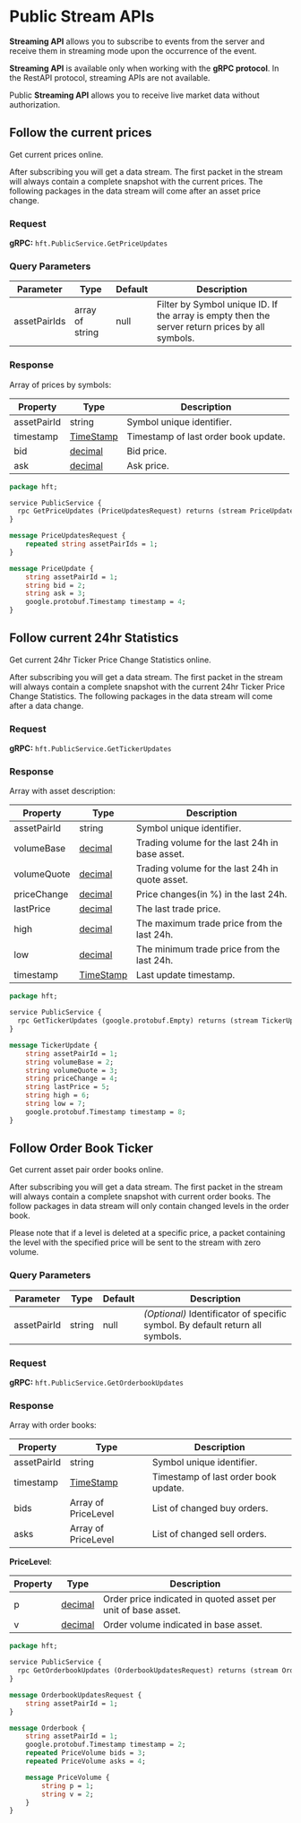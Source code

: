# Public Stream APIs

**Streaming API** allows you to subscribe to events from the server and receive them in streaming mode upon the occurrence of the event.

**Streaming API** is available only when working with the **gRPC protocol**. In the RestAPI protocol, streaming APIs are not available.

Public **Streaming API** allows you to receive live market data without authorization.

## Follow the current prices

Get current prices online.

After subscribing you will get a data stream. The first packet in the stream will always contain a complete snapshot with the current prices. The following packages in the data stream will come after an asset price change.

### Request

**gRPC:** `hft.PublicService.GetPriceUpdates`

### Query Parameters

Parameter | Type | Default | Description
--------- | ---- | ------- | -----------
assetPairIds | array of string | null | Filter by Symbol unique ID. If the array is empty then the server return prices by all symbols.

### Response

Array of prices by symbols:

Property | Type | Description
-------- | ---- | -----------
assetPairId | string | Symbol unique identifier.
timestamp | [TimeStamp](#timestamp-type) | Timestamp of last order book update.
bid | [decimal](#decimal-type) | Bid price.
ask | [decimal](#decimal-type) | Ask price.

```protobuf
package hft;

service PublicService {
  rpc GetPriceUpdates (PriceUpdatesRequest) returns (stream PriceUpdate);
}

message PriceUpdatesRequest {
    repeated string assetPairIds = 1;
}

message PriceUpdate {
    string assetPairId = 1;
    string bid = 2;
    string ask = 3;
    google.protobuf.Timestamp timestamp = 4;
}
```


## Follow current 24hr Statistics

Get current 24hr Ticker Price Change Statistics online.

After subscribing you will get a data stream. The first packet in the stream will always contain a complete snapshot with the current 24hr Ticker Price Change Statistics. The following packages in the data stream will come after a data change.

### Request

**gRPC:** `hft.PublicService.GetTickerUpdates`

### Response

Array with asset description:

Property | Type | Description
-------- | ---- | -----------
assetPairId | string | Symbol unique identifier.
volumeBase | [decimal](#decimal-type) | Trading volume for the last 24h in base asset.
volumeQuote | [decimal](#decimal-type) | Trading volume for the last 24h in quote asset.
priceChange | [decimal](#decimal-type) | Price changes(in %) in the last 24h.
lastPrice | [decimal](#decimal-type) | The last trade price.
high | [decimal](#decimal-type) | The maximum trade price from the last 24h.
low | [decimal](#decimal-type) | The minimum trade price from the last 24h.
timestamp | [TimeStamp](#timestamp-type) | Last update timestamp.

```protobuf
package hft;

service PublicService {
  rpc GetTickerUpdates (google.protobuf.Empty) returns (stream TickerUpdate);
}

message TickerUpdate {
    string assetPairId = 1;
    string volumeBase = 2;
    string volumeQuote = 3;
    string priceChange = 4;
    string lastPrice = 5;
    string high = 6;
    string low = 7;
    google.protobuf.Timestamp timestamp = 8;
}
```

## Follow Order Book Ticker

Get current asset pair order books online.

After subscribing you will get a data stream. The first packet in the stream will always contain a complete snapshot with current order books. The follow packages in data stream will only contain changed levels in the order book.

Please note that if a level is deleted at a specific price, a packet containing the level with the specified price will be sent to the stream with zero volume.

### Query Parameters

Parameter | Type | Default | Description
--------- | ---- | ------- | -----------
assetPairId | string | null | *(Optional)* Identificator of specific symbol. By default return all symbols.

### Request

**gRPC:** `hft.PublicService.GetOrderbookUpdates`

### Response

Array with order books:

Property | Type | Description
-------- | ---- | -----------
assetPairId | string | Symbol unique identifier.
timestamp | [TimeStamp](#timestamp-type) | Timestamp of last order book update.
bids | Array of PriceLevel | List of changed buy orders.
asks | Array of PriceLevel | List of changed sell orders.

**PriceLevel**:

Property | Type | Description
-------- | ---- | -----------
p | [decimal](#decimal-type) | Order price indicated in quoted asset per unit of base asset.
v | [decimal](#decimal-type) | Order volume indicated in base asset.

```protobuf
package hft;

service PublicService {
  rpc GetOrderbookUpdates (OrderbookUpdatesRequest) returns (stream Orderbook);
}

message OrderbookUpdatesRequest {
    string assetPairId = 1;
}

message Orderbook {
    string assetPairId = 1;
    google.protobuf.Timestamp timestamp = 2;
    repeated PriceVolume bids = 3;
    repeated PriceVolume asks = 4;

    message PriceVolume {
        string p = 1;
        string v = 2;
    }
}
```
